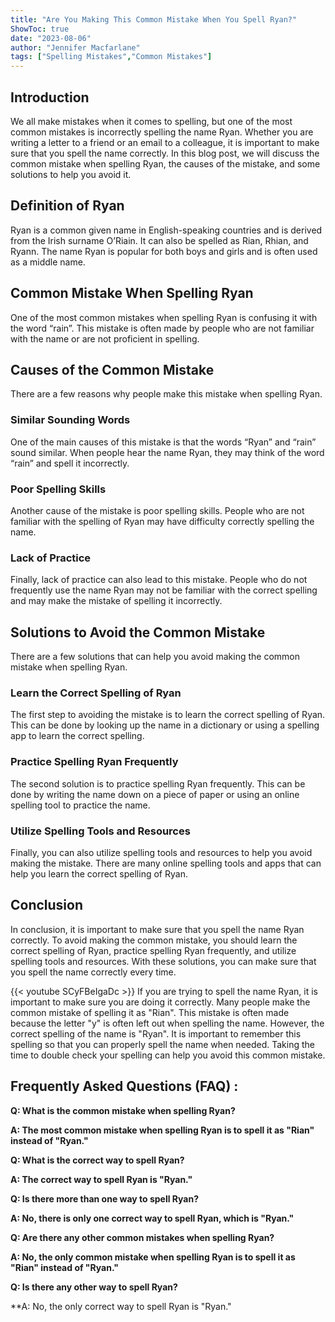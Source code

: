 ```yaml
---
title: "Are You Making This Common Mistake When You Spell Ryan?"
ShowToc: true 
date: "2023-08-06"
author: "Jennifer Macfarlane" 
tags: ["Spelling Mistakes","Common Mistakes"]
---
```

## Introduction

We all make mistakes when it comes to spelling, but one of the most common mistakes is incorrectly spelling the name Ryan. Whether you are writing a letter to a friend or an email to a colleague, it is important to make sure that you spell the name correctly. In this blog post, we will discuss the common mistake when spelling Ryan, the causes of the mistake, and some solutions to help you avoid it.

## Definition of Ryan

Ryan is a common given name in English-speaking countries and is derived from the Irish surname O’Riain. It can also be spelled as Rian, Rhian, and Ryann. The name Ryan is popular for both boys and girls and is often used as a middle name.

## Common Mistake When Spelling Ryan

One of the most common mistakes when spelling Ryan is confusing it with the word “rain”. This mistake is often made by people who are not familiar with the name or are not proficient in spelling.

## Causes of the Common Mistake

There are a few reasons why people make this mistake when spelling Ryan.

### Similar Sounding Words

One of the main causes of this mistake is that the words “Ryan” and “rain” sound similar. When people hear the name Ryan, they may think of the word “rain” and spell it incorrectly.

### Poor Spelling Skills

Another cause of the mistake is poor spelling skills. People who are not familiar with the spelling of Ryan may have difficulty correctly spelling the name.

### Lack of Practice

Finally, lack of practice can also lead to this mistake. People who do not frequently use the name Ryan may not be familiar with the correct spelling and may make the mistake of spelling it incorrectly.

## Solutions to Avoid the Common Mistake

There are a few solutions that can help you avoid making the common mistake when spelling Ryan.

### Learn the Correct Spelling of Ryan

The first step to avoiding the mistake is to learn the correct spelling of Ryan. This can be done by looking up the name in a dictionary or using a spelling app to learn the correct spelling.

### Practice Spelling Ryan Frequently

The second solution is to practice spelling Ryan frequently. This can be done by writing the name down on a piece of paper or using an online spelling tool to practice the name.

### Utilize Spelling Tools and Resources

Finally, you can also utilize spelling tools and resources to help you avoid making the mistake. There are many online spelling tools and apps that can help you learn the correct spelling of Ryan.

## Conclusion

In conclusion, it is important to make sure that you spell the name Ryan correctly. To avoid making the common mistake, you should learn the correct spelling of Ryan, practice spelling Ryan frequently, and utilize spelling tools and resources. With these solutions, you can make sure that you spell the name correctly every time.

{{< youtube SCyFBeIgaDc >}} 
If you are trying to spell the name Ryan, it is important to make sure you are doing it correctly. Many people make the common mistake of spelling it as "Rian". This mistake is often made because the letter "y" is often left out when spelling the name. However, the correct spelling of the name is "Ryan". It is important to remember this spelling so that you can properly spell the name when needed. Taking the time to double check your spelling can help you avoid this common mistake.

## Frequently Asked Questions (FAQ) :
**Q: What is the common mistake when spelling Ryan?**

**A: The most common mistake when spelling Ryan is to spell it as "Rian" instead of "Ryan."**

**Q: What is the correct way to spell Ryan?**

**A: The correct way to spell Ryan is "Ryan."**

**Q: Is there more than one way to spell Ryan?**

**A: No, there is only one correct way to spell Ryan, which is "Ryan."**

**Q: Are there any other common mistakes when spelling Ryan?**

**A: No, the only common mistake when spelling Ryan is to spell it as "Rian" instead of "Ryan."**

**Q: Is there any other way to spell Ryan?**

**A: No, the only correct way to spell Ryan is "Ryan."






